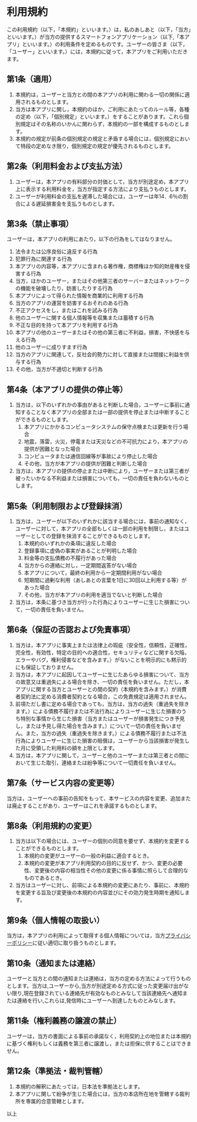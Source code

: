 # 利用規約
この利用規約（以下，「本規約」といいます。）は，私のあしあと（以下，「当方」といいます。）が当方の提供するスマートフォンアプリケーション（以下,「本アプリ」といいます。）の利用条件を定めるものです。ユーザーの皆さま（以下，「ユーザー」といいます。）には，本規約に従って，本アプリをご利用いただきます。

## 第1条（適用）
1. 本規約は，ユーザーと当方との間の本アプリの利用に関わる一切の関係に適用されるものとします。
1. 当方は本アプリに関し，本規約のほか，ご利用にあたってのルール等，各種の定め（以下，「個別規定」といいます。）をすることがあります。これら個別規定はその名称のいかんに関わらず，本規約の一部を構成するものとします。
1. 本規約の規定が前条の個別規定の規定と矛盾する場合には，個別規定において特段の定めなき限り，個別規定の規定が優先されるものとします。

## 第2条（利用料金および支払方法）
1. ユーザーは，本アプリの有料部分の対価として，当方が別途定め，本アプリ上に表示する利用料金を，当方が指定する方法により支払うものとします。
1. ユーザーが利用料金の支払を遅滞した場合には，ユーザーは年14．6％の割合による遅延損害金を支払うものとします。

## 第3条（禁止事項）
ユーザーは，本アプリの利用にあたり，以下の行為をしてはなりません。
1. 法令または公序良俗に違反する行為
1. 犯罪行為に関連する行為
1. 本アプリの内容等，本アプリに含まれる著作権，商標権ほか知的財産権を侵害する行為
1. 当方，ほかのユーザー，またはその他第三者のサーバーまたはネットワークの機能を破壊したり，妨害したりする行為
1. 本アプリによって得られた情報を商業的に利用する行為
1. 当方のアプリの運営を妨害するおそれのある行為
1. 不正アクセスをし，またはこれを試みる行為
1. 他のユーザーに関する個人情報等を収集または蓄積する行為
1. 不正な目的を持って本アプリを利用する行為
1. 本アプリの他のユーザーまたはその他の第三者に不利益，損害，不快感を与える行為
1. 他のユーザーに成りすます行為
1. 当方のアプリに関連して，反社会的勢力に対して直接または間接に利益を供与する行為
1. その他，当方が不適切と判断する行為

## 第4条（本アプリの提供の停止等）
1. 当方は，以下のいずれかの事由があると判断した場合，ユーザーに事前に通知することなく本アプリの全部または一部の提供を停止または中断することができるものとします。
    1. 本アプリにかかるコンピュータシステムの保守点検または更新を行う場合
    1. 地震，落雷，火災，停電または天災などの不可抗力により，本アプリの提供が困難となった場合
    1. コンピュータまたは通信回線等が事故により停止した場合
    1. その他，当方が本アプリの提供が困難と判断した場合
1. 当方は，本アプリの提供の停止または中断により，ユーザーまたは第三者が被ったいかなる不利益または損害についても，一切の責任を負わないものとします。

## 第5条（利用制限および登録抹消）
1. 当方は，ユーザーが以下のいずれかに該当する場合には，事前の通知なく，ユーザーに対して，本アプリの全部もしくは一部の利用を制限し，またはユーザーとしての登録を抹消することができるものとします。
    1. 本規約のいずれかの条項に違反した場合
    1. 登録事項に虚偽の事実があることが判明した場合
    1. 料金等の支払債務の不履行があった場合
    1. 当方からの連絡に対し，一定期間返答がない場合
    1. 本アプリについて，最終の利用から一定期間利用がない場合
    1. 短期間に過剰な利用（あしあとの言葉を1日に30回以上利用する等）があった場合
    1. その他，当方が本アプリの利用を適当でないと判断した場合
1. 当方は，本条に基づき当方が行った行為によりユーザーに生じた損害について，一切の責任を負いません。

## 第6条（保証の否認および免責事項）
1. 当方は，本アプリに事実上または法律上の瑕疵（安全性，信頼性，正確性，完全性，有効性，特定の目的への適合性，セキュリティなどに関する欠陥，エラーやバグ，権利侵害などを含みます。）がないことを明示的にも黙示的にも保証しておりません。
1. 当方は，本アプリに起因してユーザーに生じたあらゆる損害について、当方の故意又は重過失による場合を除き、一切の責任を負いません。ただし，本アプリに関する当方とユーザーとの間の契約（本規約を含みます。）が消費者契約法に定める消費者契約となる場合，この免責規定は適用されません。
1. 前項ただし書に定める場合であっても，当方は，当方の過失（重過失を除きます。）による債務不履行または不法行為によりユーザーに生じた損害のうち特別な事情から生じた損害（当方またはユーザーが損害発生につき予見し，または予見し得た場合を含みます。）について一切の責任を負いません。また，当方の過失（重過失を除きます。）による債務不履行または不法行為によりユーザーに生じた損害の賠償は，ユーザーから当該損害が発生した月に受領した利用料の額を上限とします。
1. 当方は，本アプリに関して，ユーザーと他のユーザーまたは第三者との間において生じた取引，連絡または紛争等について一切責任を負いません。

## 第7条（サービス内容の変更等）
当方は，ユーザーへの事前の告知をもって、本サービスの内容を変更、追加または廃止することがあり、ユーザーはこれを承諾するものとします。

## 第8条（利用規約の変更）
1. 当方は以下の場合には、ユーザーの個別の同意を要せず、本規約を変更することができるものとします。
    1. 本規約の変更がユーザーの一般の利益に適合するとき。
    1. 本規約の変更が本アプリ利用契約の目的に反せず、かつ、変更の必要性、変更後の内容の相当性その他の変更に係る事情に照らして合理的なものであるとき。
1. 当方はユーザーに対し、前項による本規約の変更にあたり、事前に、本規約を変更する旨及び変更後の本規約の内容並びにその効力発生時期を通知します。

## 第9条（個人情報の取扱い）
当方は，本アプリの利用によって取得する個人情報については，当方[プライバシーポリシー](https://github.com/teppei-kamiike/ashiato-pages/blob/main/privacy-policy.md)に従い適切に取り扱うものとします。

## 第10条（通知または連絡）
ユーザーと当方との間の通知または連絡は，当方の定める方法によって行うものとします。当方は,ユーザーから,当方が別途定める方式に従った変更届け出がない限り,現在登録されている連絡先が有効なものとみなして当該連絡先へ通知または連絡を行い,これらは,発信時にユーザーへ到達したものとみなします。

## 第11条（権利義務の譲渡の禁止）
ユーザーは，当方の書面による事前の承諾なく，利用契約上の地位または本規約に基づく権利もしくは義務を第三者に譲渡し，または担保に供することはできません。

## 第12条（準拠法・裁判管轄）
1. 本規約の解釈にあたっては，日本法を準拠法とします。
1. 本アプリに関して紛争が生じた場合には，当方の本店所在地を管轄する裁判所を専属的合意管轄とします。

以上
